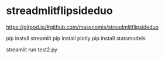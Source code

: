# streadmlitflipsideduo


https://gitpod.io/#github.com/massnomis/streadmlitflipsideduo

pip install streamlit
pip install plotly
pip install statsmodels


streamlit run test2.py
